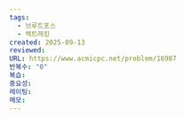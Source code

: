 ```yaml
---
tags:
  - 브루트포스
  - 백트래킹
created: 2025-09-13
reviewed:
URL: https://www.acmicpc.net/problem/16987
반복수: "0"
복습:
중요성:
레이팅:
메모:
---
```

